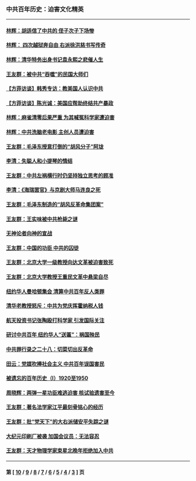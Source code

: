 ### 中共百年历史：迫害文化精英
---
#### [林辉：胡适信了中共的 侄子次子下场惨](../../pages/nf1176111/n14019760.md?07180430) 
#### [林辉： 四次越狱奔自由 右派徐洪慈书写传奇](../../pages/nf1176111/n14010438.md?07180430) 
#### [林辉：清华特务出身书记袁永熙之悲催人生](../../pages/nf1176111/n13997413.md?07180430) 
#### [王友群：被中共“吞噬”的民国大师们](../../pages/nf1176111/n13942620.md?07180430) 
#### [【方菲访谈】韩秀专访：教美国人认识中共](../../pages/nf1176111/n13821310.md?07180430) 
#### [【方菲访谈】陈光诚：美国应帮助终结共产暴政](../../pages/nf1176111/n13759521.md?07180430) 
#### [林辉：麻雀清零后果严重 为其喊冤科学家遭迫害](../../pages/nf1176111/n13746900.md?07180430) 
#### [林辉：中共洗脑老电影 主创人员遭迫害](../../pages/nf1176111/n13699437.md?07180430) 
#### [王友群：毛泽东授意打倒的“胡风分子”阿垅](../../pages/nf1176111/n13592541.md?07180430) 
#### [李清：失聪人和小提琴的情结](../../pages/nf1176111/n13459280.md?07180430) 
#### [王友群：中共左祸横行时仍坚持独立思考的顾准](../../pages/nf1176111/n13444722.md?07180430) 
#### [李清：《海瑞罢官》与京剧大师马连良之死](../../pages/nf1176111/n13412316.md?07180430) 
#### [王友群：毛泽东制造的“胡风反革命集团案”](../../pages/nf1176111/n13324909.md?07180430) 
#### [王友群：王实味被中共枪毙之谜](../../pages/nf1176111/n13307502.md?07180430) 
#### [无神论者向神的宣战](../../pages/nf1176111/n13281535.md?07180430) 
#### [王友群：中国的功臣 中共的囚徒](../../pages/nf1176111/n13291790.md?07180430) 
#### [王友群：北京大学一级教授向达文革被迫害致死](../../pages/nf1176111/n13150966.md?07180430) 
#### [王友群：北京大学教授王重民文革中悬梁自尽](../../pages/nf1176111/n13084645.md?07180430) 
#### [纽约华人曼哈顿集会 清算中共百年反人类罪](../../pages/nf1176111/n13084157.md?07180430) 
#### [清华老教授怒斥：中共为党庆挥霍纳税人钱](../../pages/nf1176111/n13071430.md?07180430) 
#### [航天投资书记张陶殴打科学家 引发国际关注](../../pages/nf1176111/n13069132.md?07180430) 
#### [研讨中共百年 纽约华人“送匾”：祸国殃民](../../pages/nf1176111/n13057367.md?07180430) 
#### [中共罪行录之二十八：切菜切出反革命](../../pages/nf1176111/n13030600.md?07180430) 
#### [田云：党媒吹捧社会主义 中共百年误国害民](../../pages/nf1176111/n13006682.md?07180430) 
#### [被遗忘的百年历史（I）1920至1950](../../pages/nf1176111/n12986411.md?07180430) 
#### [周晓辉：两弹一星功臣难逃迫害 核试验遗害至今](../../pages/nf1176111/n12974997.md?07180430) 
#### [王友群：著名法学家江平最刻骨铭心的经历](../../pages/nf1176111/n12970787.md?07180430) 
#### [王友群：批“党天下”的大右派储安平失踪之谜](../../pages/nf1176111/n12954229.md?07180430) 
#### [大纪元印刷厂被袭 加国会议员：无法容忍](../../pages/nf1176111/n12883028.md?07180430) 
#### [王友群：天才物理学家束星北晚年拒绝加入中共](../../pages/nf1176111/n12792913.md?07180430) 

---
#### 第 [ [10](./10.md?07180430) / [9](./9.md?07180430) / [8](./8.md?07180430) / [7](./7.md?07180430) / [6](./6.md?07180430) / [5](./5.md?07180430) / [4](./4.md?07180430) / [3](./3.md?07180430) ] 页

